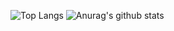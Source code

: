 <!--
**Jonsy13/Jonsy13** is a ✨ _special_ ✨ repository because its `README.md` (this file) appears on your GitHub profile.

Here are some ideas to get you started:

- 🔭 I’m currently working on ...

- 🌱 I’m currently learning ...
- 👯 I’m looking to collaborate on ...
- 🤔 I’m looking for help with ...
- 💬 Ask me about ...
- 📫 How to reach me: ...
- 😄 Pronouns: ...
- ⚡ Fun fact: ...
-->

![Top Langs](https://github-readme-stats.vercel.app/api/top-langs/?username=Jonsy13&theme=material-palenight&langs_count=8)
![Anurag's github stats](https://github-readme-stats.vercel.app/api?username=Jonsy13&show_icons=true&theme=gotham&count_private=true&include_all_commits=true)

